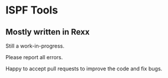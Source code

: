 # ISPF Tools
## Mostly written in Rexx ##

Still a work-in-progress.

Please report all errors.

Happy to accept pull requests to improve the code and fix bugs.
